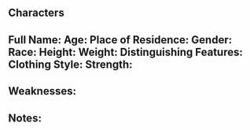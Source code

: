 
## Characters
Full Name:
Age:
Place of Residence:
Gender:
Race:
Height:
Weight:
Distinguishing Features:
Clothing Style:
Strength:
 - 
Weaknesses:
 - 
**Notes:**
- 
